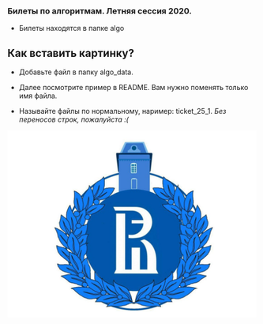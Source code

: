 <p align="center">
 <h3>Билеты по алгоритмам. Летняя сессия 2020.</h3>
</p>

* Билеты находятся в папке algo

## Как вставить картинку?
* Добавьте файл в папку <bold>algo_data</bold>.

* Далее посмотрите пример в README. Вам нужно поменять только имя файла.

* Называйте файлы по нормальному, наример: ticket_25_1. *Без переносов строк, пожалуйста :(*

<p align="center">
  <img src="https://github.com/DanielGabitov/HSEAlgo2020/raw/master/algo_data/HSE_logo.jpg" alt="home"/>
</p>
